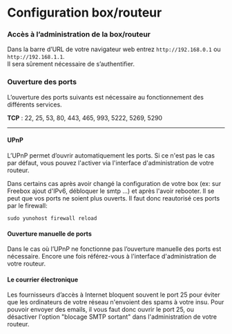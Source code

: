 # Configuration box/routeur

### Accès à l’administration de la box/routeur
Dans la barre d’URL de votre navigateur web entrez `http://192.168.0.1` ou `http://192.168.1.1`.    
Il sera sûrement nécessaire de s’authentifier.


### Ouverture des ports
L’ouverture des ports suivants est nécessaire au fonctionnement des différents services.

**TCP** : 22, 25, 53, 80, 443, 465, 993, 5222, 5269, 5290

---

#### UPnP

L’UPnP permet d’ouvrir automatiquement les ports. Si ce n'est pas le cas par défaut, vous pouvez l'activer via l'interface d'administration de votre routeur.

Dans certains cas après avoir changé la configuration de votre box (ex: sur Freebox ajout d'IPv6, débloquer le smtp ...) et après l'avoir rebooter. Il se peut que vos ports ne soient plus ouverts. Il faut donc reautorisé ces ports par le firewall:

```sudo yunohost firewall reload```

#### Ouverture manuelle de ports

Dans le cas où l’UPnP ne fonctionne pas l’ouverture manuelle des ports est nécessaire. Encore une fois référez-vous à l'interface d'administration de votre routeur.

#### Le courrier électronique

Les fournisseurs d’accès à Internet bloquent souvent le port 25 pour éviter que les ordinateurs de votre réseau n'envoient des spams à votre insu. Pour pouvoir envoyer des emails, il vous faut donc ouvrir le port 25, ou désactiver l'option "blocage SMTP sortant" dans l'administration de votre routeur.
